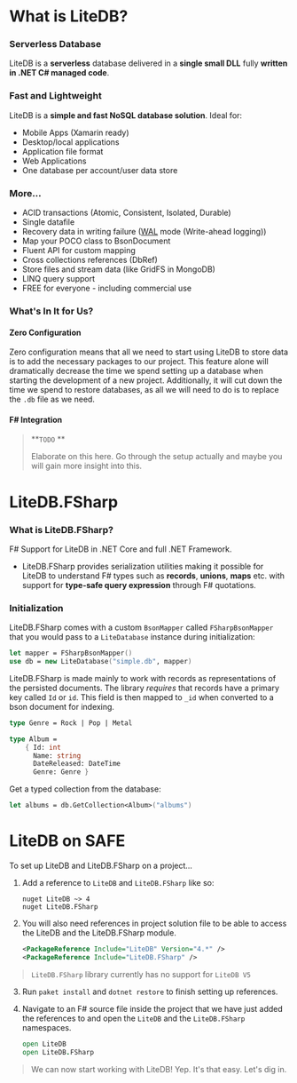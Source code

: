 # What is LiteDB?

### Serverless Database

LiteDB is a **serverless** database delivered in a **single small DLL** fully **written in .NET C# managed code**.

### Fast and Lightweight

LiteDB is a **simple and fast NoSQL database solution**. Ideal for:

- Mobile Apps (Xamarin ready)
- Desktop/local applications
- Application file format
- Web Applications
- One database per account/user data store

### More...

- ACID transactions (Atomic, Consistent, Isolated, Durable)
- Single datafile
- Recovery data in writing failure ([WAL](https://en.wikipedia.org/wiki/Write-ahead_logging) mode (Write-ahead logging))
- Map your POCO class to BsonDocument
- Fluent API for custom mapping
- Cross collections references (DbRef)
- Store files and stream data (like GridFS in MongoDB)
- LINQ query support
- FREE for everyone - including commercial use

### What's In It for Us?

#### Zero Configuration

Zero configuration means that all we need to start using LiteDB to store data is to add the necessary packages to our project. This feature alone will dramatically decrease the time we spend setting up a database when starting the development of a new project. Additionally, it will cut down the time we spend to restore databases, as all we will need to do is to replace the `.db` file as we need.

#### F# Integration

> **`TODO` **
>
> Elaborate on this here. Go through the setup actually and maybe you will gain more insight into this.



# LiteDB.FSharp

### What is LiteDB.FSharp?

F# Support for LiteDB in .NET Core and full .NET Framework.

- LiteDB.FSharp provides serialization utilities making it possible for LiteDB to understand F# types such as **records**, **unions**, **maps** etc. with support for **type-safe query expression** through F# quotations.

### Initialization

LiteDB.FSharp comes with a custom `BsonMapper` called `FSharpBsonMapper` that you would pass to a `LiteDatabase` instance during initialization:

```fsharp
let mapper = FSharpBsonMapper()
use db = new LiteDatabase("simple.db", mapper)
```

LiteDB.FSharp is made mainly to work with records as representations of the persisted documents. The library *requires* that records have a primary key called `Id` or `id`. This field is then mapped to `_id` when converted to a bson document for indexing.

```fsharp
type Genre = Rock | Pop | Metal

type Album = 
	{ Id: int
      Name: string
      DateReleased: DateTime
      Genre: Genre }
```

Get a typed collection from the database:

```fsharp
let albums = db.GetCollection<Album>("albums")
```





# LiteDB on SAFE

To set up LiteDB and LiteDB.FSharp on a project...

1. Add a reference to `LiteDB` and `LiteDB.FSharp` like so:

   ```
   nuget LiteDB ~> 4
   nuget LiteDB.FSharp
   ```

2. You will also need references in project solution file to be able to access the LiteDB and the LiteDB.FSharp module.

   ```xml
   <PackageReference Include="LiteDB" Version="4.*" />
   <PackageReference Include="LiteDB.FSharp" />
   ```

> `LiteDB.FSharp` library currently has no support for `LiteDB V5`

3. Run `paket install` and `dotnet restore` to finish setting up references.

4. Navigate to an F# source file inside the project that we have just added the references to and open the `LiteDB` and the `LiteDB.FSharp` namespaces.

   ```fsharp
   open LiteDB
   open LiteDB.FSharp
   ```

> We can now start working with LiteDB! Yep. It's that easy. Let's dig in.













 

 

 
